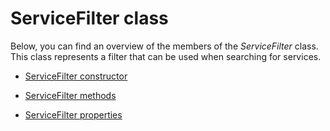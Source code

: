 # ServiceFilter class

Below, you can find an overview of the members of the *ServiceFilter* class. This class represents a filter that can be used when searching for services.

- [ServiceFilter constructor](ServiceFilter_constructor.md)

- [ServiceFilter methods](ServiceFilter_methods.md)

- [ServiceFilter properties](ServiceFilter_properties.md)

